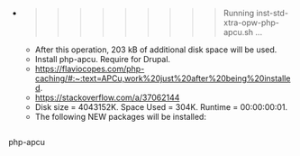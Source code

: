 * >>>>>>>>> Running inst-std-xtra-opw-php-apcu.sh ...
  * After this operation, 203 kB of additional disk space will be used.
  * Install php-apcu. Require for Drupal.
  * https://flaviocopes.com/php-caching/#:~:text=APCu,work%20just%20after%20being%20installed.
  * https://stackoverflow.com/a/37062144
  * Disk size = 4043152K. Space Used = 304K. Runtime = 00:00:00:01.
  * The following NEW packages will be installed:
  ```bash
php-apcu
  ```

